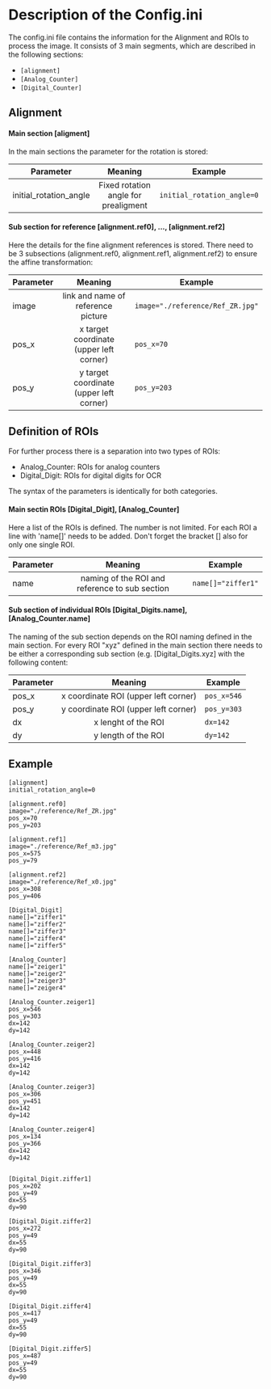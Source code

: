 # Description of the Config.ini

The config.ini file contains the information for the Alignment and ROIs to process the image. It consists of 3 main segments, which are described in the following sections:

* `[alignment]`
* `[Analog_Counter]`
* `[Digital_Counter]`


## Alignment

#### Main section [aligment]
In the main sections the parameter for the rotation is stored:


| Parameter        | Meaning           | Example        |
| ------------- |:-------------:| ------------- |
| initial_rotation_angle | Fixed rotation angle for prealigment | `initial_rotation_angle=0` |

#### Sub section for reference [alignment.ref0], ..., [alignment.ref2]

Here the details for the fine alignment references is stored. There need to be 3 subsections (alignment.ref0, alignment.ref1, alignment.ref2) to ensure the affine transformation:

| Parameter        | Meaning           | Example        |
| ------------- |:-------------:| ------------- |
| image | link and name of reference picture | `image="./reference/Ref_ZR.jpg"` |
| pos_x | x target coordinate (upper left corner) | `pos_x=70` |
| pos_y | y target coordinate (upper left corner) | `pos_y=203` |


## Definition of ROIs
For further process there is a separation into two types of ROIs: 

* Analog_Counter: ROIs for analog counters
* Digital_Digit: ROIs for digital digits for OCR

The syntax of the parameters is identically for both categories.

#### Main sectin ROIs [Digital_Digit], [Analog_Counter]

Here a list of the ROIs is defined. The number is not limited. For each ROI a line with 'name[]' needs to be added. Don't forget the bracket [] also for only one single ROI.

| Parameter        | Meaning           | Example        |
| ------------- |:-------------:| ------------- |
| name | naming of the ROI and reference to sub section | `name[]="ziffer1"` |


#### Sub section of individual ROIs [Digital_Digits.name], [Analog_Counter.name]

The naming of the sub section depends on the ROI naming defined in the main section. For every ROI "xyz" defined in the main section there needs to be either a corresponding sub section (e.g. [Digital_Digits.xyz] with the following content:

| Parameter        | Meaning           | Example        |
| ------------- |:-------------:| ------------- |
| pos_x | x coordinate ROI (upper left corner) | `pos_x=546` |
| pos_y | y coordinate ROI (upper left corner) | `pos_y=303` |
| dx | x lenght of the ROI | `dx=142` |
| dy | y length of the ROI | `dy=142` |


## Example

~~~~
[alignment]
initial_rotation_angle=0

[alignment.ref0]
image="./reference/Ref_ZR.jpg"
pos_x=70
pos_y=203

[alignment.ref1]
image="./reference/Ref_m3.jpg"
pos_x=575
pos_y=79

[alignment.ref2]
image="./reference/Ref_x0.jpg"
pos_x=308
pos_y=406

[Digital_Digit]
name[]="ziffer1"
name[]="ziffer2"
name[]="ziffer3"
name[]="ziffer4"
name[]="ziffer5"

[Analog_Counter]
name[]="zeiger1"
name[]="zeiger2"
name[]="zeiger3"
name[]="zeiger4"

[Analog_Counter.zeiger1]
pos_x=546
pos_y=303
dx=142
dy=142

[Analog_Counter.zeiger2]
pos_x=448
pos_y=416
dx=142
dy=142

[Analog_Counter.zeiger3]
pos_x=306
pos_y=451
dx=142
dy=142

[Analog_Counter.zeiger4]
pos_x=134
pos_y=366
dx=142
dy=142

    
[Digital_Digit.ziffer1]
pos_x=202
pos_y=49
dx=55
dy=90

[Digital_Digit.ziffer2]
pos_x=272
pos_y=49
dx=55
dy=90

[Digital_Digit.ziffer3]
pos_x=346
pos_y=49
dx=55
dy=90

[Digital_Digit.ziffer4]
pos_x=417
pos_y=49
dx=55
dy=90

[Digital_Digit.ziffer5]
pos_x=487
pos_y=49
dx=55
dy=90
~~~~


